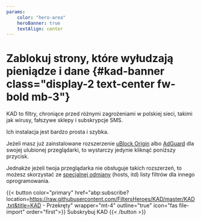 ```yaml
---
params:
    color: "hero-area"
    heroBanner: true
    textAlign: center
---
```

# Zablokuj strony, które wyłudzają pieniądze i dane {#kad-banner class="display-2 text-center fw-bold mb-3"}
KAD to filtry, chroniące przed różnymi zagrożeniami w polskiej sieci, takimi jak wirusy, fałszywe sklepy i subskrypcje SMS.

Ich instalacja jest bardzo prosta i szybka.

Jeżeli masz już zainstalowane rozszerzenie [uBlock Origin](https://github.com/gorhill/uBlock) albo [AdGuard](https://adguard.com/pl/welcome.html) dla swojej ulubionej przeglądarki, to wystarczy jedynie kliknąć poniższy przycisk.


Jednakże jeżeli twoja przeglądarka nie obsługuje takich rozszerzeń, to możesz skorzystać ze [specjalnej odmiany](#hosts "zalecane jedynie dla zaawansowanych użytkowników") (hosts, itd) listy filtrów dla innego oprogramowania.

{{< button color="primary" href="abp:subscribe?location=https://raw.githubusercontent.com/FiltersHeroes/KAD/master/KAD.txt&title=KAD - Przekręty" wrapper="mt-4" outline="true" icon="fas file-import" order="first">}}
    Subskrybuj KAD
{{< /button >}}
